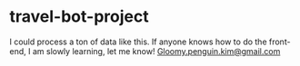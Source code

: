 # travel-bot-project

I could process a ton of data like this.  If anyone knows how to do the front-end, I am slowly learning, let me know! Gloomy.penguin.kim@gmail.com
